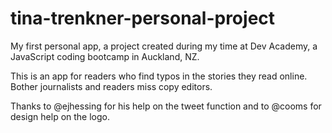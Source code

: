 # tina-trenkner-personal-project

My first personal app, a project created during my time at Dev Academy, a JavaScript coding bootcamp in Auckland, NZ.

This is an app for readers who find typos in the stories they read online. Bother journalists and readers miss copy editors.

Thanks to @ejhessing for his help on the tweet function and to @cooms for design help on the logo.

